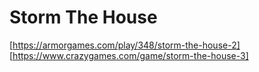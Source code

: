 # Storm The House
 [https://armorgames.com/play/348/storm-the-house-2] [https://www.crazygames.com/game/storm-the-house-3]
